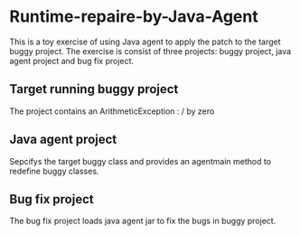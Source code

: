 # Runtime-repaire-by-Java-Agent
This is a toy exercise of using Java agent to apply the patch to the target buggy project. 
The exercise is consist of three projects: buggy project, java agent project and bug fix project.


## Target running buggy project
 The project contains an ArithmeticException : / by zero
 
## Java agent project
 Sepcifys the target buggy class and provides an agentmain method to redefine buggy classes. 
 
## Bug fix project
 The bug fix project loads java agent jar to fix the bugs in buggy project. 
